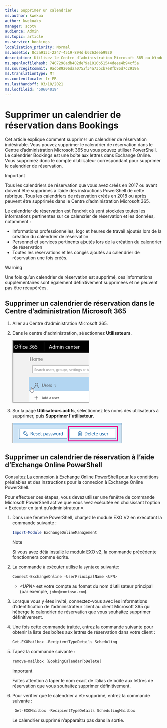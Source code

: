 ```yaml
---
title: Supprimer un calendrier
ms.author: kwekua
author: kwekuako
manager: scotv
audience: Admin
ms.topic: article
ms.service: bookings
localization_priority: Normal
ms.assetid: 8c3a913c-2247-4519-894d-b6263eeb9920
description: Utilisez le Centre d’administration Microsoft 365 ou Windows PowerShell pour supprimer des calendriers Bookings.
ms.openlocfilehash: 7407298adb402de79a1010b51544deee4b94cf5a
ms.sourcegitcommit: 9adb89206daa075af34a73bcb7e8fb86d7c2919a
ms.translationtype: MT
ms.contentlocale: fr-FR
ms.lasthandoff: 03/10/2021
ms.locfileid: "50604019"
---
```

# <a name="delete-a-booking-calendar-in-bookings"></a>Supprimer un calendrier de réservation dans Bookings

Cet article explique comment supprimer un calendrier de réservation indésirable. Vous pouvez supprimer le calendrier de réservation dans le Centre d’administration Microsoft 365 ou vous pouvez utiliser PowerShell. Le calendrier Bookings est une boîte aux lettres dans Exchange Online. Vous supprimez donc le compte d’utilisateur correspondant pour supprimer le calendrier de réservation.

> [!IMPORTANT]
> Tous les calendriers de réservation que vous avez créés en 2017 ou avant doivent être supprimés à l’aide des instructions PowerShell de cette rubrique. Tous les calendriers de réservation créés en 2018 ou après peuvent être supprimés dans le Centre d’administration Microsoft 365.

Le calendrier de réservation est l’endroit où sont stockées toutes les informations pertinentes sur ce calendrier de réservation et les données, notamment :

- Informations professionnelles, logo et heures de travail ajoutés lors de la création du calendrier de réservation
- Personnel et services pertinents ajoutés lors de la création du calendrier de réservation
- Toutes les réservations et les congés ajoutés au calendrier de réservation une fois créés.

> [!WARNING]
> Une fois qu’un calendrier de réservation est supprimé, ces informations supplémentaires sont également définitivement supprimées et ne peuvent pas être récupérées.

## <a name="delete-a-booking-calendar-in-the-microsoft-365-admin-center"></a>Supprimer un calendrier de réservation dans le Centre d’administration Microsoft 365

1. Aller au Centre d’administration Microsoft 365.

1. Dans le centre d'administration, sélectionnez **Utilisateurs**.

   ![Image de l’interface utilisateur utilisateur dans le Centre d’administration Microsoft 365](../media/bookings-admin-center-users.png)

1. Sur la page **Utilisateurs actifs**, sélectionnez les noms des utilisateurs à supprimer, puis **Supprimer l'utilisateur**.

   ![Image de la suppression de l’interface utilisateur dans le Centre d’administration Microsoft 365](../media/bookings-delete-user.png)

## <a name="delete-a-booking-calendar-using-exchange-online-powershell"></a>Supprimer un calendrier de réservation à l’aide d’Exchange Online PowerShell

Consultez [La connexion à Exchange Online PowerShell pour les](https://docs.microsoft.com/powershell/exchange/exchange-online-powershell-v2?view=exchange-ps) conditions préalables et des instructions pour la connexion à Exchange Online PowerShell.

Pour effectuer ces étapes, vous devez utiliser une fenêtre de commande Microsoft PowerShell active que vous avez exécutée en choisissant l’option « Exécuter en tant qu’administrateur ».

1. Dans une fenêtre PowerShell, chargez le module EXO V2 en exécutant la commande suivante :

   ```powershell
   Import-Module ExchangeOnlineManagement
   ```

   > [!NOTE]
   > Si vous avez déjà [installé le module EXO v2](https://docs.microsoft.com/powershell/exchange/exchange-online-powershell-v2?view=exchange-ps#install-and-maintain-the-exo-v2-module), la commande précédente fonctionnera comme écrite.
   
2. La commande à exécuter utilise la syntaxe suivante:

   ```powershell
   Connect-ExchangeOnline -UserPrincipalName <UPN> 
   ```

   - _\<UPN\>_ est votre compte au format du nom d’utilisateur principal (par exemple, `john@contoso.com`).

3. Lorsque vous y êtes invité, connectez-vous avec les informations d’identification de l’administrateur client au client Microsoft 365 qui héberge le calendrier de réservation que vous souhaitez supprimer définitivement.

4. Une fois cette commande traitée, entrez la commande suivante pour obtenir la liste des boîtes aux lettres de réservation dans votre client :

   ```powershell
   Get-EXOMailbox -RecipientTypeDetails Scheduling
   ```

5. Tapez la commande suivante :

   ```powershell
   remove-mailbox [BookingCalendarToDelete]
   ```

   > [!IMPORTANT]
   > Faites attention à taper le nom exact de l’alias de boîte aux lettres de réservation que vous souhaitez supprimer définitivement.

6. Pour vérifier que le calendrier a été supprimé, entrez la commande suivante :

   ```powershell
    Get-EXOMailbox -RecipientTypeDetails SchedulingMailbox
   ```

   Le calendrier supprimé n’apparaîtra pas dans la sortie.
